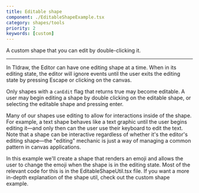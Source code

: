 ```yaml
---
title: Editable shape
component: ./EditableShapeExample.tsx
category: shapes/tools
priority: 2
keywords: [custom]
---
```


A custom shape that you can edit by double-clicking it.

---

In Tldraw, the Editor can have one editing shape at a time. When in its editing state, the editor will ignore events until the user exits the editing state by pressing Escape or clicking on the canvas.

Only shapes with a `canEdit` flag that returns true may become editable. A user may begin editing a shape by double clicking on the editable shape, or selecting the editable shape and pressing enter.

Many of our shapes use editing to allow for interactions inside of the shape. For example, a text shape behaves like a text graphic until the user begins editing it—and only then can the user use their keyboard to edit the text. Note that a shape can be interactive regardless of whether it's the editor's editing shape—the "editing" mechanic is just a way of managing a common pattern in canvas applications.

In this example we'll create a shape that renders an emoji and allows the user to change the emoji when the shape is in the editing state.
Most of the relevant code for this is in the EditableShapeUtil.tsx file. If you want a more in-depth explanation of the shape util, check out the custom shape example.
